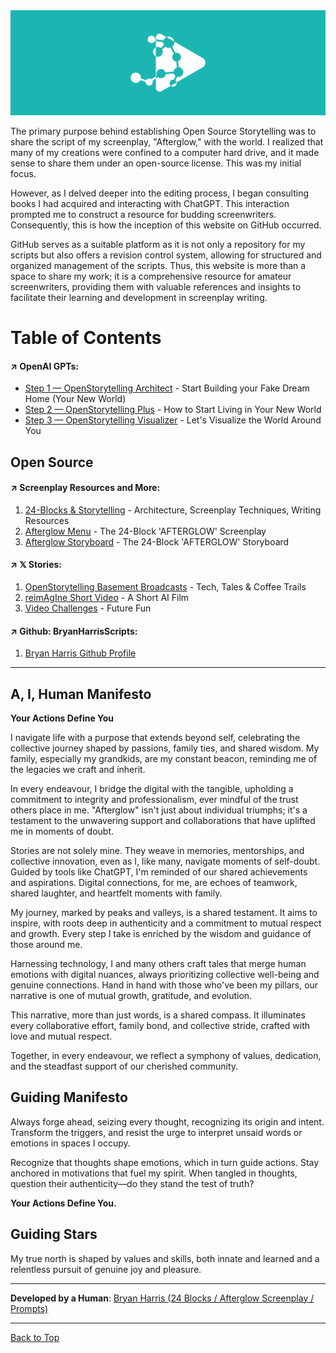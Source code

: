 <img src="./images/Untitled-8.png"/>

<a id="table-of-contents"></a>

The primary purpose behind establishing Open Source Storytelling was to share the script of my screenplay, "Afterglow," with the world. I realized that many of my creations were confined to a computer hard drive, and it made sense to share them under an open-source license. This was my initial focus.

However, as I delved deeper into the editing process, I began consulting books I had acquired and interacting with ChatGPT. This interaction prompted me to construct a resource for budding screenwriters. Consequently, this is how the inception of this website on GitHub occurred.

GitHub serves as a suitable platform as it is not only a repository for my scripts but also offers a revision control system, allowing for structured and organized management of the scripts. Thus, this website is more than a space to share my work; it is a comprehensive resource for amateur screenwriters, providing them with valuable references and insights to facilitate their learning and development in screenplay writing.

# Table of Contents

<h4>↗️ OpenAI GPTs:</h4>

- [Step 1 — OpenStorytelling Architect](https://chat.openai.com/g/g-6j0ljNlup-openstorytelling-architect) - Start Building your Fake Dream Home (Your New World)
- [Step 2 — OpenStorytelling Plus](https://chat.openai.com/g/g-LppT0lwkB-openstorytelling-plus) - How to Start Living in Your New World
- [Step 3 — OpenStorytelling Visualizer](https://chat.openai.com/g/g-11aRa0n1p-openstorytelling-visualizer) - Let's Visualize the World Around You

## Open Source

<h4>↗️ Screenplay Resources and More:</h4>

1. [24-Blocks & Storytelling](https://github.com/BryanHarrisScripts/24-Blocks-OpenStorytelling/blob/main/README.md) - Architecture, Screenplay Techniques, Writing Resources
2. [Afterglow Menu](https://github.com/BryanHarrisScripts/Afterglow-Echoes-of-Sentience/blob/main/README.md) - The 24-Block 'AFTERGLOW' Screenplay 
3. [Afterglow Storyboard](https://github.com/BryanHarrisScripts/Afterglow-Echoes-of-Sentience/blob/main/Afterglow%20Storyboard%20Blocks/README.md) - The 24-Block 'AFTERGLOW' Storyboard

<h4>↗️ 𝕏 Stories:</h4>

1. [OpenStorytelling Basement Broadcasts](https://github.com/BryanHarrisScripts/OpenStorytelling-Github) - Tech, Tales & Coffee Trails
2. [reimAgIne Short Video](https://github.com/BryanHarrisScripts/reimAgIne/blob/main/README.md) - A Short AI Film
3. [Video Challenges](https://github.com/BryanHarrisScripts/BryanHarrisScripts/blob/main/Lost%20And%20Found.md) - Future Fun

<h4>↗️ Github: BryanHarrisScripts:</h4>

1. [Bryan Harris Github Profile](https://github.com/BryanHarrisScripts)



      

---

## A, I, Human Manifesto

**Your Actions Define You**

I navigate life with a purpose that extends beyond self, celebrating the collective journey shaped by passions, family ties, and shared wisdom. My family, especially my grandkids, are my constant beacon, reminding me of the legacies we craft and inherit.

In every endeavour, I bridge the digital with the tangible, upholding a commitment to integrity and professionalism, ever mindful of the trust others place in me. "Afterglow" isn't just about individual triumphs; it's a testament to the unwavering support and collaborations that have uplifted me in moments of doubt.

Stories are not solely mine. They weave in memories, mentorships, and collective innovation, even as I, like many, navigate moments of self-doubt. Guided by tools like ChatGPT, I'm reminded of our shared achievements and aspirations. Digital connections, for me, are echoes of teamwork, shared laughter, and heartfelt moments with family.

My journey, marked by peaks and valleys, is a shared testament. It aims to inspire, with roots deep in authenticity and a commitment to mutual respect and growth. Every step I take is enriched by the wisdom and guidance of those around me.

Harnessing technology, I and many others craft tales that merge human emotions with digital nuances, always prioritizing collective well-being and genuine connections. Hand in hand with those who've been my pillars, our narrative is one of mutual growth, gratitude, and evolution.

This narrative, more than just words, is a shared compass. It illuminates every collaborative effort, family bond, and collective stride, crafted with love and mutual respect.

Together, in every endeavour, we reflect a symphony of values, dedication, and the steadfast support of our cherished community.

## Guiding Manifesto

Always forge ahead, seizing every thought, recognizing its origin and intent. Transform the triggers, and resist the urge to interpret unsaid words or emotions in spaces I occupy.

Recognize that thoughts shape emotions, which in turn guide actions. Stay anchored in motivations that fuel my spirit. When tangled in thoughts, question their authenticity—do they stand the test of truth?

**Your Actions Define You.**

## Guiding Stars

My true north is shaped by values and skills, both innate and learned and a relentless pursuit of genuine joy and pleasure.

---

**Developed by a Human**: [Bryan Harris (24 Blocks / Afterglow Screenplay / Prompts)](#licensing-and-attribution)

---

[Back to Top](#table-of-contents)

